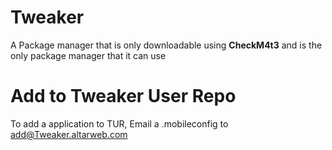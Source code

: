 # Tweaker
A Package manager that is only downloadable using **CheckM4t3** and is the only package manager that it can use
# Add to Tweaker User Repo
To add a application to TUR, Email a .mobileconfig to add@Tweaker.altarweb.com
